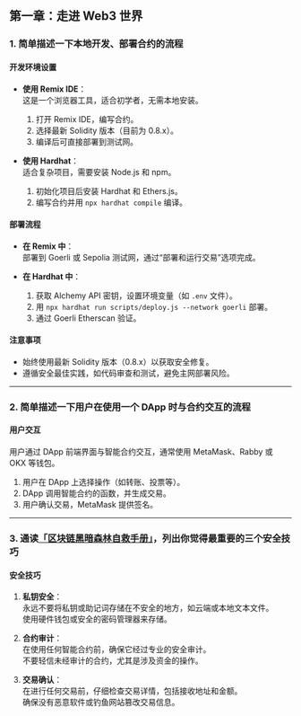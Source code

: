 ## 第一章：走进 Web3 世界

### 1. 简单描述一下本地开发、部署合约的流程

#### 开发环境设置
- **使用 Remix IDE**：  
  这是一个浏览器工具，适合初学者，无需本地安装。  
  1. 打开 Remix IDE，编写合约。  
  2. 选择最新 Solidity 版本（目前为 0.8.x）。  
  3. 编译后可直接部署到测试网。

- **使用 Hardhat**：  
  适合复杂项目，需要安装 Node.js 和 npm。  
  1. 初始化项目后安装 Hardhat 和 Ethers.js。  
  2. 编写合约并用 `npx hardhat compile` 编译。

#### 部署流程
- **在 Remix 中**：  
  部署到 Goerli 或 Sepolia 测试网，通过“部署和运行交易”选项完成。

- **在 Hardhat 中**：  
  1. 获取 Alchemy API 密钥，设置环境变量（如 `.env` 文件）。  
  2. 用 `npx hardhat run scripts/deploy.js --network goerli` 部署。  
  3. 通过 Goerli Etherscan 验证。

#### 注意事项
- 始终使用最新 Solidity 版本（0.8.x）以获取安全修复。  
- 遵循安全最佳实践，如代码审查和测试，避免主网部署风险。

---

### 2. 简单描述一下用户在使用一个 DApp 时与合约交互的流程

#### 用户交互
用户通过 DApp 前端界面与智能合约交互，通常使用 MetaMask、Rabby 或 OKX 等钱包。  
1. 用户在 DApp 上选择操作（如转账、投票等）。  
2. DApp 调用智能合约的函数，并生成交易。  
3. 用户确认交易，MetaMask 提供签名。

---

### 3. 通读[「区块链黑暗森林自救手册」](https://github.com/slowmist/Blockchain-dark-forest-selfguard-handbook/blob/main/README_CN.md)，列出你觉得最重要的三个安全技巧

#### 安全技巧
1. **私钥安全**：  
   永远不要将私钥或助记词存储在不安全的地方，如云端或本地文本文件。  
   使用硬件钱包或安全的密码管理器来存储。

2. **合约审计**：  
   在使用任何智能合约前，确保它经过专业的安全审计。  
   不要轻信未经审计的合约，尤其是涉及资金的操作。

3. **交易确认**：  
   在进行任何交易前，仔细检查交易详情，包括接收地址和金额。  
   确保没有恶意软件或钓鱼网站篡改交易信息。